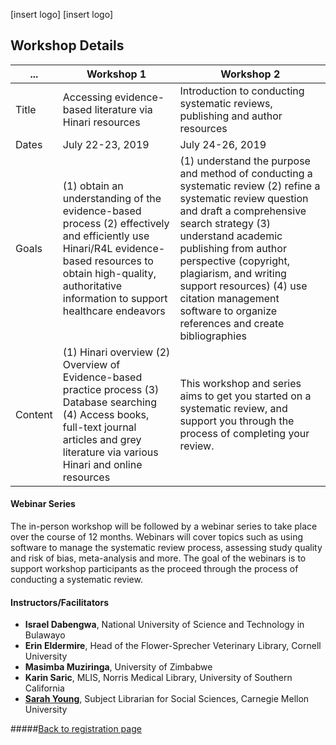 [insert logo] [insert logo] 

## Workshop Details

 ...| Workshop 1 | Workshop 2
 ---------------|-----------------|---------------|
 Title | Accessing evidence-based literature via Hinari resources  | Introduction to conducting systematic reviews, publishing and author resources
 Dates| July 22-23, 2019 | July 24-26, 2019 
 Goals|  (1) obtain an understanding of the evidence-based process (2) effectively and efficiently use Hinari/R4L evidence-based resources to obtain high-quality, authoritative information to support healthcare endeavors | (1) understand the purpose and method of conducting a systematic review (2) refine a systematic review question and draft a comprehensive search strategy (3) understand academic publishing from author perspective (copyright, plagiarism, and writing support resources) (4) use citation management software to organize references and create bibliographies
Content| (1) Hinari overview (2) Overview of Evidence-based practice process (3) Database searching (4) Access books, full-text journal articles and grey literature via various Hinari and online resources | This workshop and series aims to get you started on a systematic review, and support you through the process of completing your review. 

#### Webinar Series

The in-person workshop will be followed by a webinar series to take place over the course of 12 months. Webinars will cover topics such as using software to manage the systematic review process, assessing study quality and risk of bias, meta-analysis and more. The goal of the webinars is to support workshop participants as the proceed through the process of conducting a systematic review.

#### Instructors/Facilitators
* **Israel Dabengwa**, National University of Science and Technology in Bulawayo 
* **Erin Eldermire**, Head of the Flower-Sprecher Veterinary Library, Cornell University 
* **Masimba Muziringa**, University of Zimbabwe 
* **Karin Saric**, MLIS, Norris Medical Library, University of Southern California 
* **[Sarah Young](https://www.library.cmu.edu/about/people/sarah-young)**, Subject Librarian for Social Sciences, Carnegie Mellon University

#####[Back to registration page](https://rootsandberries.github.io/UZim_SRWorkshop/)